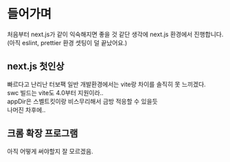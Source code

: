 # 들어가며
처음부터 next.js가 같이 익숙해지면 좋을 것 같단 생각에 next.js 환경에서 진행합니다.  
(아직 eslint, prettier 환경 셋팅이 덜 끝났어요.)  

## next.js 첫인상
빠르다고 난리난 터보팩 일반 개발환경에서는 vite랑 차이를 솔직히 못 느끼겠다.  
swc 빌드는 vite도 4.0부터 지원이라..  
appDir은 스벨트킷이랑 비스무리해서 금방 적응할 수 있을듯  
나머진 차후에.. 

## 크롬 확장 프로그램
아직 어떻게 써야할지 잘 모르겠음. 